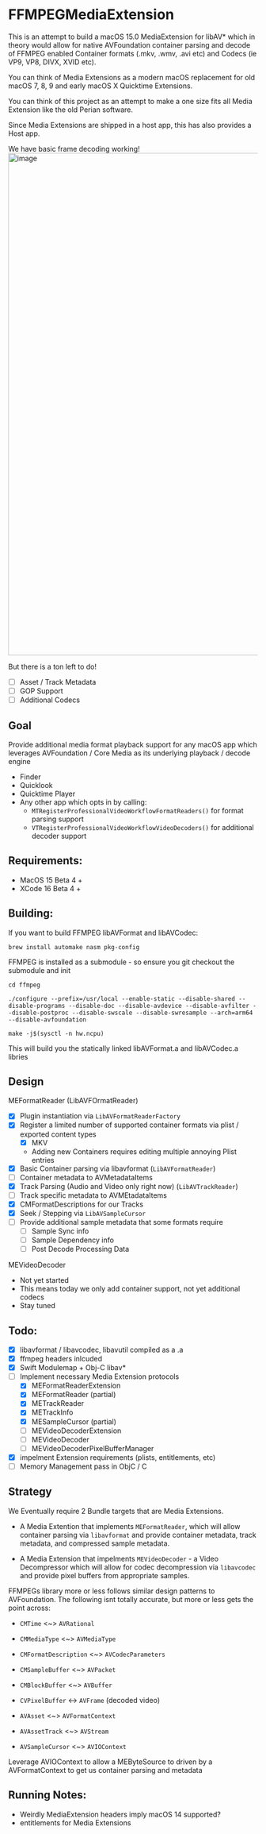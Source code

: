 # FFMPEGMediaExtension

This is an attempt to build a macOS 15.0 MediaExtension for libAV* which in theory would allow for native AVFoundation container parsing and decode of FFMPEG enabled Container formats (.mkv, .wmv, .avi etc) and Codecs (ie VP9, VP8, DIVX, XVID etc).

You can think of Media Extensions as a modern macOS replacement for old macOS 7, 8, 9 and early macOS X Quicktime Extensions.

You can think of this project as an attempt to make a one size fits all Media Extension like the old Perian software.

Since Media Extensions are shipped in a host app, this has also provides a Host app.

We have basic frame decoding working! 
<img width="1012" alt="image" src="https://github.com/user-attachments/assets/90c76ba3-4fa9-40df-869a-a9c265afb21d">

But there is a ton left to do!
- [ ] Asset / Track Metadata
- [ ] GOP Support
- [ ] Additional Codecs

## Goal

Provide additional media format playback support for any macOS app which leverages AVFoundation / Core Media as its underlying playback / decode engine

* Finder
* Quicklook
* Quicktime Player
* Any other app which opts in by calling:
    * `MTRegisterProfessionalVideoWorkflowFormatReaders()` for format parsing support
    * `VTRegisterProfessionalVideoWorkflowVideoDecoders()` for additional decoder support


## Requirements:

* MacOS 15 Beta 4 + 
* XCode 16 Beta 4 + 

## Building:

If you want to build FFMPEG libAVFormat and libAVCodec:

`brew install automake nasm pkg-config`

FFMPEG is installed as a submodule - so ensure you git checkout the submodule and init

`cd ffmpeg`
```
./configure --prefix=/usr/local --enable-static --disable-shared --disable-programs --disable-doc --disable-avdevice --disable-avfilter --disable-postproc --disable-swscale --disable-swresample --arch=arm64 --disable-avfoundation
```

`make -j$(sysctl -n hw.ncpu)`

This will build you the statically linked libAVFormat.a and libAVCodec.a libries 

## Design

MEFormatReader (LibAVFOrmatReader)
* [x] Plugin instantiation via `LibAVFormatReaderFactory`
* [x] Register a limited number of supported container formats via plist / exported content types
    * [x] MKV
    * Adding new Containers requires editing multiple annoying Plist entries
* [x] Basic Container parsing via libavformat (`LibAVFormatReader`)
* [ ] Container metadata to AVMetadataItems
* [x] Track Parsing (Audio and Video only right now) (`LibAVTrackReader`)
* [ ] Track specific metadata to AVMEtadataItems
* [x] CMFormatDescriptions for our Tracks
* [x] Seek / Stepping via `LibAVSampleCursor`
* [ ] Provide additional sample metadata that some formats require
    * [ ] Sample Sync info
    * [ ] Sample Dependency info
    * [ ] Post Decode Processing Data 

MEVideoDecoder
* Not yet started
* This means today we only add container support, not yet additional codecs
* Stay tuned

## Todo:

* [x] libavformat / libavcodec, libavutil compiled as a .a
* [x] ffmpeg headers inlcuded
* [x] Swift Modulemap + Obj-C libav*
* [ ] Implement necessary Media Extension protocols
    * [x] MEFormatReaderExtension
    * [x] MEFormatReader (partial)
    * [x] METrackReader
    * [x] METrackInfo
    * [x] MESampleCursor (partial)
    * [ ] MEVideoDecoderExtension
    * [ ] MEVideoDecoder
    * [ ] MEVideoDecoderPixelBufferManager
* [x] impelment Extension requirements (plists, entitlements, etc)
* [ ] Memory Management pass in ObjC / C 

## Strategy

We Eventually require 2 Bundle targets that are Media Extensions.

* A Media Extention that implements `MEFormatReader`, which will allow container parsing via `libavformat` and provide container metadata, track metadata, and compressed sample metadata. 

* A Media Extension that impelments `MEVideoDecoder` - a Video Decompressor which will allow for codec decompression via `libavcodec` and provide pixel buffers from appropriate samples. 


FFMPEGs library more or less follows similar design patterns to AVFoundation. The following isnt totally accurate, but more or less gets the point across:

* `CMTime` <~> `AVRational` 
* `CMMediaType` <~> `AVMediaType`
* `CMFormatDescription` <~> `AVCodecParameters`
* `CMSampleBuffer` <~> `AVPacket`
* `CMBlockBuffer` <~> `AVBuffer`
* `CVPixelBuffer` <-> `AVFrame` (decoded video)

* `AVAsset` <~> `AVFormatContext`
* `AVAssetTrack` <~> `AVStream`
* `AVSampleCursor` <~> `AVIOContext` 




Leverage AVIOContext to allow a MEByteSource to driven by a AVFormatContext to get us container parsing and metadata

## Running Notes:

* Weirdly MediaExtension headers imply macOS 14 supported?
* entitlements for Media Extensions
